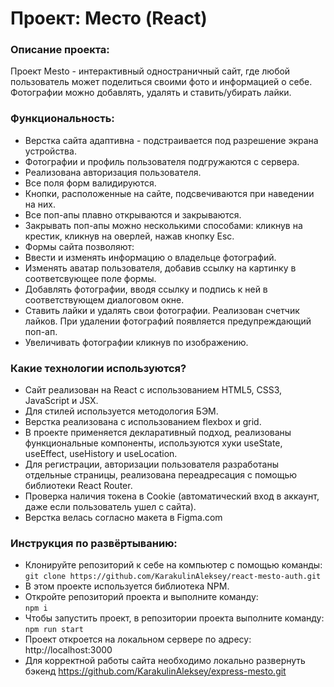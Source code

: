 # Проект: Место (React)

### Описание проекта:
Проект Mesto - интерактивный одностраничный сайт, где любой пользователь может поделиться своими фото и информацией о себе. Фотографии можно добавлять, удалять и ставить/убирать лайки.

### Функциональность:
- Верстка сайта адаптивна - подстраивается под разрешение экрана устройства.
- Фотографии и профиль пользователя подгружаются с сервера.
- Реализована авторизация пользователя.
- Все поля форм валидируются.
- Кнопки, расположенные на сайте, подсвечиваются при наведении на них.
- Все поп-апы плавно открываются и закрываются.
- Закрывать поп-апы можно несколькими способами: кликнув на крестик, кликнув на оверлей, нажав кнопку Esc.
- Формы сайта позволяют:
- Ввести и изменять информацию о владельце фотографий.
- Изменять аватар пользователя, добавив ссылку на картинку в соответсвующее поле формы.
- Добавлять фотографии, вводя ссылку и подпись к ней в соответствующем диалоговом окне.
- Ставить лайки и удалять свои фотографии. Реализован счетчик лайков. При удалении фотографий появляется предупреждающий поп-ап.
- Увеличивать фотографии кликнув по изображению.


### Какие технологии используются?
- Сайт реализован на React с использованием HTML5, CSS3, JavaScript и JSX.
- Для стилей используется методология БЭМ.
- Верстка реализована с использованием flexbox и grid.
- В проекте применяется декларативный подход, реализованы функциональные компоненты, используются хуки useState, useEffect, useHistory и useLocation.
- Для регистрации, авторизации пользователя разработаны отдельные страницы, реализована переадресация с помощью библиотеки React Router.
- Проверка наличия токена в Cookie (автоматический вход в аккаунт, даже если пользователь ушел с сайта).
- Верстка велась согласно макета в Figma.com


### Инструкция по развёртыванию:
- Клонируйте репозиторий к себе на компьютер с помощью команды:    
`git clone https://github.com/KarakulinAleksey/react-mesto-auth.git`   
- В этом проекте используется библиотека NPM. 
- Откройте репозиторий проекта и выполните команду:    
`npm i`    
- Чтобы запустить проект, в репозитории проекта выполните команду:    
`npm run start`    
- Проект откроется на локальном сервере по адресу: http://localhost:3000
- Для корректной работы сайта необходимо локально развернуть бэкенд https://github.com/KarakulinAleksey/express-mesto.git